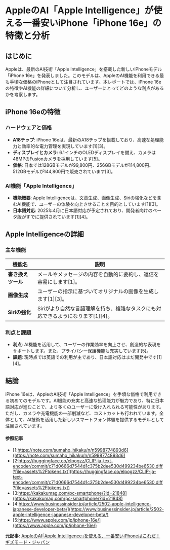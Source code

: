 # AppleのAI「Apple Intelligence」が使える一番安いiPhone「iPhone 16e」の特徴と分析

## はじめに

Appleは、最新のAI技術「Apple Intelligence」を搭載した新しいiPhoneモデル「iPhone 16e」を発表しました。このモデルは、AppleのAI機能を利用できる最も手頃な価格のiPhoneとして注目されています。本レポートでは、iPhone 16eの特徴やAI機能の詳細について分析し、ユーザーにとってどのような利点があるかを考察します。

## iPhone 16eの特徴

### ハードウェアと価格

- **A18チップ**: iPhone 16eは、最新のA18チップを搭載しており、高速な処理能力と効率的な電力管理を実現しています[1][3]。
- **ディスプレイとカメラ**: 6.1インチのOLEDディスプレイを備え、カメラは48MPのFusionカメラを採用しています[5]。
- **価格**: 日本では128GBモデルが99,800円、256GBモデルが114,800円、512GBモデルが144,800円で販売されています[3]。

### AI機能「Apple Intelligence」

- **機能概要**: Apple Intelligenceは、文章生成、画像生成、Siriの強化などを含むAI機能で、ユーザーの体験を向上させることを目的としています[1][3]。
- **日本語対応**: 2025年4月に日本語対応が予定されており、開発者向けのベータ版がすでに提供されています[1][4]。

## Apple Intelligenceの詳細

### 主な機能

| 機能名 | 説明 |
| --- | --- |
| **書き換えツール** | メールやメッセージの内容を自動的に要約し、返信を容易にします[1]。 |
| **画像生成** | ユーザーの指示に基づいてオリジナルの画像を生成します[1][3]。 |
| **Siriの強化** | Siriがより自然な言語理解を持ち、複雑なタスクにも対応できるようになります[1][4]。 |

### 利点と課題

- **利点**: AI機能を活用して、ユーザーの作業効率を向上させ、創造的な表現をサポートします。また、プライバシー保護機能も充実しています[5]。
- **課題**: 現時点では英語での利用が主であり、日本語対応はまだ開発中です[1][4]。

## 結論

iPhone 16eは、AppleのAI技術「Apple Intelligence」を手頃な価格で利用できる初めてのモデルです。AI機能の充実と高速な処理能力が魅力であり、特に日本語対応が進むことで、より多くのユーザーに受け入れられる可能性があります。ただし、カメラや充電機能の一部削減など、コストカットも行われています。全体として、AI技術を活用した新しいスマートフォン体験を提供するモデルとして注目されています。

#### 参照記事
- [1:https://note.com/sumaho_hikaku/n/n5998774893d6](https://note.com/sumaho_hikaku/n/n5998774893d6)
- [2:https://huggingface.co/elpogzz/CLIP-ja-text-encoder/commit/c71d0666d7544d1c375b2dee530d499234be6530.diff?file=assets%2Ftokens.txt](https://huggingface.co/elpogzz/CLIP-ja-text-encoder/commit/c71d0666d7544d1c375b2dee530d499234be6530.diff?file=assets%2Ftokens.txt)
- [3:https://kakakumag.com/pc-smartphone/?id=21848](https://kakakumag.com/pc-smartphone/?id=21848)
- [4:https://www.businessinsider.jp/article/2502-apple-intelligence-japanese-developer-beta/](https://www.businessinsider.jp/article/2502-apple-intelligence-japanese-developer-beta/)
- [5:https://www.apple.com/jp/iphone-16e/](https://www.apple.com/jp/iphone-16e/)


**元記事:** [AppleのAI｢Apple Intelligence｣を使える、一番安いiPhoneはこれだ！ ギズモード・ジャパン](https://www.gizmodo.jp/2025/03/apple-intelligence-in-iphone16e.html)